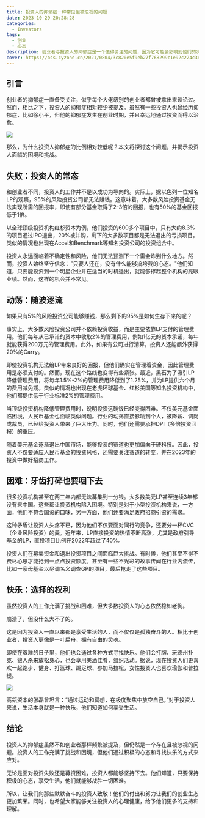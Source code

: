 ```yaml
---
title: 投资人的抑郁症一种常见但被忽视的问题
date: 2023-10-29 20:28:28
categories:
  - Investors
tags: 
  - 创业
  - 心态
description: 创业者与投资人的抑郁症是一个值得关注的问题，因为它可能会影响到他们的决策能力、工作效率和人际关系。虽然创业者与投资人的抑郁症情况有所不同，但都需要得到及时的关注和治疗。
cover: https://oss.cyzone.cn/2021/0804/3c820e5f9eb27f768299c1e92c224c3e.jpeg?x-oss-process=image/format,jpeg
---
```


## 引言

创业者的抑郁症一直备受关注，似乎每个大佬级别的创业者都曾被拿出来谈论过。然而，相比之下，投资人的抑郁症相对较少被提及。虽然有一些投资人也曾经历抑郁症，比如徐小平，但他的抑郁症发生在创业时期，并且幸运地通过投资而得以治愈。

![](https://cdn.jsdelivr.net/gh/PirlosM/image@main/20231030133052.png)

那么，为什么投资人抑郁症的比例相对较低呢？本文将探讨这个问题，并揭示投资人面临的困境和挑战。


## 失败：投资人的常态

和创业者不同，投资人的工作并不是以成功为导向的。实际上，据以色列一位知名LP的观察，95%的风险投资公司都无法赚钱。这意味着，大多数风险投资基金无法实现所需的回报率，即使有部分基金取得了2-3倍的回报，也有50%的基金回报低于1倍。


以全球顶级投资机构红杉资本为例，他们投资的600多个项目中，只有大约8.3%的项目通过IPO退出，20%被并购，剩下的大多数项目都是无法退出的亏损项目。类似的情况也出现在Accel和Benchmark等知名投资公司的投资组合中。


投资人永远面临着不确定性和风险，他们无法预测下一个雷会炸到什么地方。然而，投资人始终坚守信念："只要人还在，没有什么能够搞垮我的心态。"他们知道，只要能投资到一个明星企业并在适当的时机退出，就能够撑起整个机构的亮眼业绩。然而，这样的机会并不常见。


## 动荡：随波逐流

如果只有5%的风险投资公司能够赚钱，那么剩下的95%是如何生存下来的呢？


事实上，大多数风险投资公司并不依赖投资收益，而是主要依靠LP支付的管理费用。他们每年从已承诺的资本中收取2%的管理费用，例如1亿元的资本承诺，每年就能获得200万元的管理费用。此外，如果有公司进行清算，投资人还能额外获得20%的Carry。


即使投资机构无法给LP带来良好的回报，但他们确实在管理着资金，因此管理费用是必须支付的。然而，现在这个路线也变得有些紧张。最近，黑石为了吸引LP降低管理费用，将每年1.5%-2%的管理费用降低到了1.25%，并为LP提供六个月的费用减免期。类似的情况也出现在老虎环球基金、红杉美国等知名投资机构中，他们都提供低于行业标准2%的管理费用。


当顶级投资机构降低管理费用时，说明投资这碗饭已经变得困难。不仅美元基金面临困境，人民币基金也面临类似问题。行业的动荡直接影响到个人，被降薪、调岗或裁员，已经给投资人带来了巨大压力。同时，他们还需要承担DPI（多倍投资回报）的重压。


随着美元基金逐渐退出中国市场，能够投资的赛道也更加偏向于硬科技。因此，投资人不仅要适应人民币基金的投资风格，还需要关注赛道的转变，并在2023年的投资中做好招商工作。


## 困难：牙齿打碎也要咽下去

很多投资机构甚至在两三年内都无法募集到一分钱。大多数美元LP甚至连续3年都没有来中国。这些都让投资机构陷入困境。特别是对于小型投资机构来说，一方面，他们不符合国资的口味，另一方面，他们还要满足政府招商引资的需求。


这种矛盾让投资人头疼不已，因为他们不仅要面对同行的竞争，还要分一杯CVC（企业风险投资）的羹。近年来，LP直接投资的热情不断高涨，尤其是政府引导基金的LP，直投项目比例在2022年超过了40%。


投资人们在募集资金和退出投资项目之间面临巨大挑战。有时候，他们甚至不得不费尽心思才能抢到一点点投资额度。甚至有一些不光彩的故事传闻在行业内流传，比如一家母基金以尽调名义调查GP的项目，最后抢走了这些项目。


## 快乐：选择的权利

虽然投资人的工作充满了挑战和困难，但大多数投资人的心态依然稳如老狗。


崩溃了，但没什么大不了的。


这是因为投资人一直以来都是享受生活的人，而不仅仅是孤独奋斗的人。相比于创业者，投资人更像是一叶扁舟，拥有自由的灵魂。


即使在艰难的日子里，他们也会通过各种方式寻找快乐。他们会打牌、玩德州扑克、狼人杀来放松身心，也会享用美酒佳肴，组织活动。据说，现在投资人们更喜欢一起跑步、健身、打篮球、踢足球、参加马拉松，女性投资人也喜欢瑜伽和普拉提。

![](https://cdn.jsdelivr.net/gh/PirlosM/image@main/20231030133244.png)

高瓴资本的张磊曾坦言：“通过运动和冥想，在极度聚焦中放空自己。”对于投资人来说，生活本身就是一种快乐，他们知道如何享受生活。


## 结论

投资人的抑郁症虽然不如创业者那样频繁被提及，但仍然是一个存在且被忽视的问题。投资人的工作充满了挑战和困境，但他们通过积极的心态和寻找快乐的方式来应对。


无论是面对投资失败还是募资困难，投资人都能够坚持下去。他们知道，只要保持积极的心态，享受生活，他们就能够战胜一切困难。


所以，让我们向那些默默奋斗的投资人致敬！他们的付出和努力让我们的创业生态更加繁荣。同时，也希望大家能够关注投资人的心理健康，给予他们更多的支持和理解。

